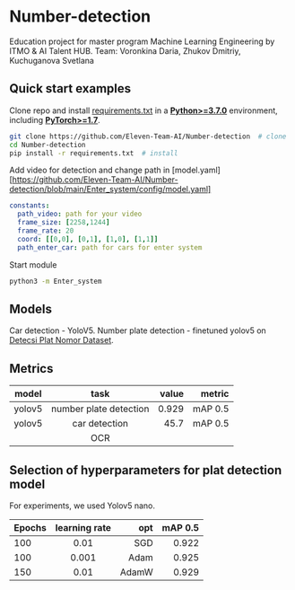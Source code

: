 # Number-detection
Education project for master program Machine Learning Engineering by ITMO & AI Talent HUB.
Team: Voronkina Daria, Zhukov Dmitriy, Kuchuganova Svetlana
## Quick start examples
Clone repo and install [requirements.txt](https://github.com/Eleven-Team-AI/Number-detection/blob/main/requirements.txt) in a
[**Python>=3.7.0**](https://www.python.org/) environment, including
[**PyTorch>=1.7**](https://pytorch.org/get-started/locally/).

```bash
git clone https://github.com/Eleven-Team-AI/Number-detection  # clone
cd Number-detection
pip install -r requirements.txt  # install
```
Add video for detection and change path in [model.yaml][https://github.com/Eleven-Team-AI/Number-detection/blob/main/Enter_system/config/model.yaml]
```yaml
constants:
  path_video: path for your video
  frame_size: [2258,1244]
  frame_rate: 20
  coord: [[0,0], [0,1], [1,0], [1,1]] 
  path_enter_car: path for cars for enter system
```
Start module
```bash
python3 -m Enter_system
```
## Models
Car detection  - YoloV5.
Number plate detection - finetuned yolov5 on [ Detecsi Plat Nomor Dataset](https://universe.roboflow.com/elektronika-instrumentasi-fisika-its/deteksi-plat-nomor/browse?queryText=&pageSize=50&startingIndex=0&browseQuery=true).
## Metrics
| model  |          task          | value |  metric |
|--------|:----------------------:|------:|--------:|
| yolov5 | number plate detection | 0.929 | mAP 0.5 |
| yolov5 |     car detection      |  45.7 | mAP 0.5 |
|     |          OCR           |  |         |
## Selection of hyperparameters for plat detection model
For experiments, we used Yolov5 nano.

| Epochs | learning rate |   opt | mAP 0.5 |
|--------|:-------------:|------:|--------:|
| 100    |     0.01      |   SGD |   0.922 |
| 100    |     0.001     |  Adam |   0.925 |
| 150    |     0.01      | AdamW |   0.929 |


